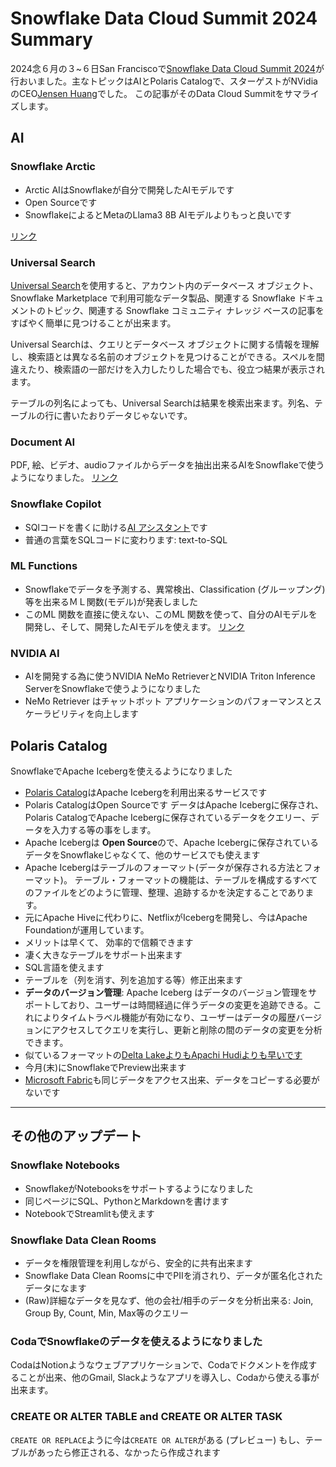 # Snowflake Data Cloud Summit 2024 Summary

2024念６月の３~６日San Franciscoで[Snowflake Data Cloud Summit 2024](https://www.snowflake.com/summit/)が行おいました。主なトピックはAIとPolaris Catalogで、スターゲストがNVidiaのCEO[Jensen Huang](https://en.wikipedia.org/wiki/Jensen_Huang)でした。
この記事がそのData Cloud Summitをサマライズします。

## AI

### Snowflake Arctic

- Arctic AIはSnowflakeが自分で開発したAIモデルです
- Open Sourceです
- SnowflakeによるとMetaのLlama3 8B AIモデルよりもっと良いです

[リンク](https://www.snowflake.com/en/blog/arctic-open-efficient-foundation-language-models-snowflake/)

### Universal Search

[Universal Search](https://docs.snowflake.com/ja/user-guide/ui-snowsight-universal-search)を使用すると、アカウント内のデータベース オブジェクト、Snowflake Marketplace で利用可能なデータ製品、関連する Snowflake ドキュメントのトピック、関連する Snowflake コミュニティ ナレッジ ベースの記事をすばやく簡単に見つけることが出来ます。

Universal Searchは、クエリとデータベース オブジェクトに関する情報を理解し、検索語とは異なる名前のオブジェクトを見つけることができる。スペルを間違えたり、検索語の一部だけを入力したりした場合でも、役立つ結果が表示されます。

テーブルの列名によっても、Universal Searchは結果を検索出来ます。列名、テーブルの行に書いたおりデータじゃないです。

### Document AI

PDF, 絵、ビデオ、audioファイルからデータを抽出出来るAIをSnowflakeで使うようになりました。
[リンク](https://docs.snowflake.com/en/user-guide/snowflake-cortex/document-ai/overview)

### Snowflake Copilot

- SQlコードを書くに助ける[AI アシスタント](https://www.snowflake.com/blog/copilot-ai-powered-sql-assistant/)です
- 普通の言葉をSQLコードに変わります:  text-to-SQL

### ML Functions

- Snowflakeでデータを予測する、異常検出、Classification (グルーップング)等を出来るＭＬ関数(モデル)が発表しました
- このML 関数を直接に使えない、このML 関数を使って、自分のAIモデルを開発し、そして、開発したAIモデルを使えます。
[リンク](https://docs.snowflake.com/en/guides-overview-ml-functions)

### NVIDIA AI

- AIを開発する為に使うNVIDIA NeMo RetrieverとNVIDIA Triton Inference ServerをSnowflakeで使うようになりました
- NeMo Retriever はチャットボット アプリケーションのパフォーマンスとスケーラビリティを向上します

## Polaris Catalog

SnowflakeでApache Icebergを使えるようになりました

- [Polaris Catalog](https://other-docs.snowflake.com/en/polaris/overview)はApache Icebergを利用出来るサービスです
- Polaris CatalogはOpen Sourceです
データはApache Icebergに保存され、Polaris CatalogでApache Icebergに保存されているデータをクエリー、データを入力する等の事をします。
- Apache Icebergは **Open Source**ので、Apache Icebergに保存されているデータをSnowflakeじゃなくて、他のサービスでも使えます
- Apache Icebergはテーブルのフォーマット(データが保存される方法とフォーマット)。
テーブル・フォーマットの機能は、テーブルを構成するすべてのファイルをどのように管理、整理、追跡するかを決定することであります。
- 元にApache Hiveに代わりに、NetflixがIcebergを開発し、今はApache Foundationが運用しています。
- メリットは早くて、 効率的で信頼できます
- 凄く大きなテーブルをサポート出来ます
- SQL言語を使えます
- テーブルを（列を消す、列を追加する等）修正出来ます
- **データのバージョン管理**: Apache Iceberg はデータのバージョン管理をサポートしており、ユーザーは時間経過に伴うデータの変更を追跡できる。これによりタイムトラベル機能が有効になり、ユーザーはデータの履歴バージョンにアクセスしてクエリを実行し、更新と削除の間のデータの変更を分析できます。
- 似ているフォーマットの[Delta LakeよりもApachi Hudiよりも早いです][Apache Iceberg3]
- 今月(末)にSnowflakeでPreview出来ます
- [Microsoft Fabric](https://venturebeat.com/data-infrastructure/microsoft-adds-iceberg-support-to-fabric-partners-with-snowflake-for-bi-directional-data-access/)も同じデータをアクセス出来、データをコピーする必要がないです

[Apache Iceberg3]:https://www.ibm.com/topics/apache-iceberg

---

## その他のアップデート

### Snowflake Notebooks

- SnowflakeがNotebooksをサポートするようになりました
- 同じページにSQL、PythonとMarkdownを書けます
- NotebookでStreamlitも使えます

### Snowflake Data Clean Rooms

- データを権限管理を利用しながら、安全的に共有出来ます
- Snowflake Data Clean Roomsに中でPIIを消されり、データが匿名化されたデータになます
- (Raw)詳細なデータを見なず、他の会社/相手のデータを分析出来る: Join, Group By, Count, Min, Max等のクエリー

### CodaでSnowflakeのデータを使えるようになりました

CodaはNotionようなウェブアプリケーションで、Codaでドクメントを作成することが出来、他のGmail, Slackようなアプリを導入し、Codaから使える事が出来ます。

### CREATE OR ALTER TABLE and CREATE OR ALTER TASK

`CREATE OR REPLACE`ように今は`CREATE OR ALTER`がある (プレビュー)
もし、テーブルがあったら修正される、なかったら作成されます
